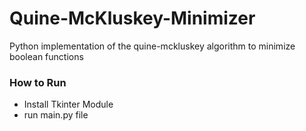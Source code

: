 # Quine-McKluskey-Minimizer
Python implementation of the quine-mckluskey algorithm to minimize boolean functions

### How to Run
- Install Tkinter Module
- run main.py file
